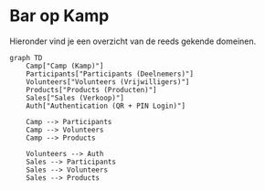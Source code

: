 # Bar op Kamp

Hieronder vind je een overzicht van de reeds gekende domeinen.

```mermaid
graph TD
    Camp["Camp (Kamp)"]
    Participants["Participants (Deelnemers)"]
    Volunteers["Volunteers (Vrijwilligers)"]
    Products["Products (Producten)"]
    Sales["Sales (Verkoop)"]
    Auth["Authentication (QR + PIN Login)"]
    
    Camp --> Participants
    Camp --> Volunteers
    Camp --> Products
    
    Volunteers --> Auth
    Sales --> Participants
    Sales --> Volunteers
    Sales --> Products
```